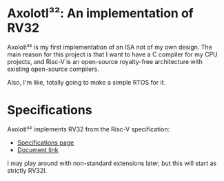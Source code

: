 
# Axolotl³²: An implementation of RV32
Axolotl³² is my first implementation of an ISA not of my own design.
The main reason for this project is that I want to have a C compiler for my CPU projects,
and Risc-V is an open-source royalty-free architecture with existing open-source compilers.

Also, I'm like, totally going to make a simple RTOS for it.

# Specifications

Axolotl³² implements RV32 from the Risc-V specification:
- [Specifications page](https://riscv.org/technical/specifications/)
- [Document link](https://github.com/riscv/riscv-isa-manual/releases/download/Ratified-IMAFDQC/riscv-spec-20191213.pdf)

I may play around with non-standard extensions later, but this will start as strictly RV32I.

